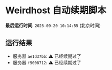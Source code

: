 # Weirdhost 自动续期脚本

**最后运行时间**: `2025-09-20 10:14:55` (北京时间)

## 运行结果

- 服务器 `ae1d37bb`: ⚠️ 已经续期过了
- 服务器 `f5008712`: ⚠️ 已经续期过了
